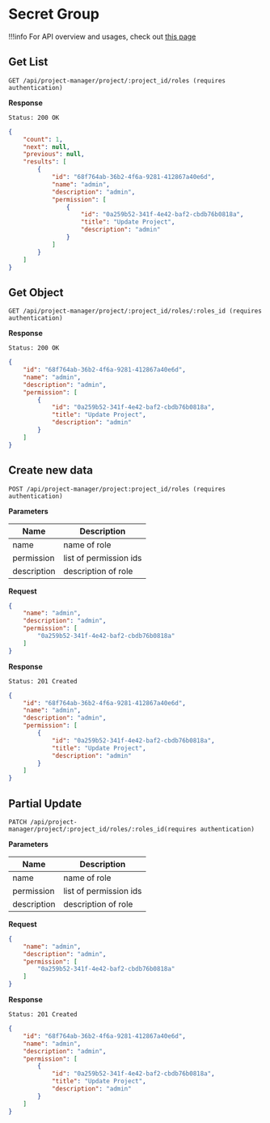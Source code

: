 # Secret Group

!!!info
    For API overview and usages, check out [this page](0-overview.md)

## Get List

```
GET /api/project-manager/project/:project_id/roles (requires authentication)
```

**Response**
```
Status: 200 OK
```
```json
{
    "count": 1,
    "next": null,
    "previous": null,
    "results": [
        {
            "id": "68f764ab-36b2-4f6a-9281-412867a40e6d",
            "name": "admin",
            "description": "admin",
            "permission": [
                {
                    "id": "0a259b52-341f-4e42-baf2-cbdb76b0818a",
                    "title": "Update Project",
                    "description": "admin"
                }
            ]
        }
    ]
}
```

## Get Object

```
GET /api/project-manager/project/:project_id/roles/:roles_id (requires authentication)
```

**Response**
```
Status: 200 OK
```
```json
{
    "id": "68f764ab-36b2-4f6a-9281-412867a40e6d",
    "name": "admin",
    "description": "admin",
    "permission": [
        {
            "id": "0a259b52-341f-4e42-baf2-cbdb76b0818a",
            "title": "Update Project",
            "description": "admin"
        }
    ]
}
```


## Create new data

```
POST /api/project-manager/project:project_id/roles (requires authentication)
```

**Parameters**

Name     | Description
---------|-------------------------------------
name | name of role
permission | list of permission ids
description | description of role

**Request**
```json
{
    "name": "admin",
    "description": "admin",
    "permission": [
        "0a259b52-341f-4e42-baf2-cbdb76b0818a"
    ]
}
```

**Response**
```
Status: 201 Created
```
```json
{
    "id": "68f764ab-36b2-4f6a-9281-412867a40e6d",
    "name": "admin",
    "description": "admin",
    "permission": [
        {
            "id": "0a259b52-341f-4e42-baf2-cbdb76b0818a",
            "title": "Update Project",
            "description": "admin"
        }
    ]
}
```


## Partial Update

```
PATCH /api/project-manager/project/:project_id/roles/:roles_id(requires authentication)
```

**Parameters**

Name     | Description
---------|-------------------------------------
name | name of role
permission | list of permission ids
description | description of role

**Request**
```json
{
    "name": "admin",
    "description": "admin",
    "permission": [
        "0a259b52-341f-4e42-baf2-cbdb76b0818a"
    ]
}
```

**Response**
```
Status: 201 Created
```
```json
{
    "id": "68f764ab-36b2-4f6a-9281-412867a40e6d",
    "name": "admin",
    "description": "admin",
    "permission": [
        {
            "id": "0a259b52-341f-4e42-baf2-cbdb76b0818a",
            "title": "Update Project",
            "description": "admin"
        }
    ]
}
```
